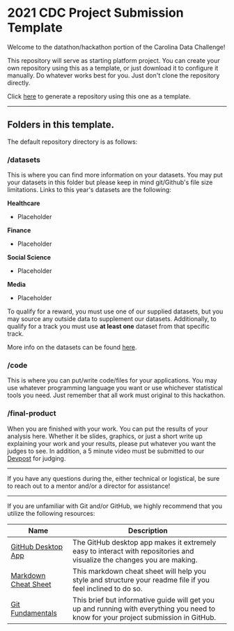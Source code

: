 # 2021 CDC Project Submission Template

Welcome to the datathon/hackathon portion of the Carolina Data Challenge!

This repository will serve as starting platform project. You can create your own repository using this as a template, or just download it to configure it manually. Do whatever works best for you. Just don't clone the repository directly.

Click [here](https://github.com/Carolina-Data-Challenge/project-template-21/generate) to generate a repository using this one as a template.

---

## Folders in this template.
The default repository directory is as follows:

### /datasets
This is where you can find more information on your datasets. You may put your datasets in this folder but please keep in mind git/Github's file size limitations. Links to this year's datasets are the following:

**Healthcare**
- Placeholder

**Finance**
- Placeholder

**Social Science**
- Placeholder

**Media**
- Placeholder

To qualify for a reward, you must use one of our supplied datasets, but you may source any outside data to supplement our datasets. Additionally, to qualify for a track you must use **at least one** dataset from that specific track.

More info on the datasets can be found [here](https://github.com/Carolina-Data-Challenge/project-template-21/tree/main/datasets).

### /code
This is where you can put/write code/files for your applications. You may use whatever programming language you want or use whichever statistical tools you need. Just remember that all work must original to this hackathon.

### /final-product
When you are finished with your work. You can put the results of your analysis here. Whether it be slides, graphics, or just a short write up explaining your work and your results, please put whatever you want the judges to see. In addition, a 5 minute video must be submitted to our [Devpost](https://cdcunc21.devpost.com/) for judging.

---

If you have any questions during the, either technical or logistical, be sure to reach out to a mentor and/or a director for assistance!

---

If you are unfamiliar with Git and/or GitHub, we highly recommend that you utilize the following resources:
 
 | Name | Description |
 |------|-------------|
 | [GitHub Desktop App](https://desktop.github.com/) | The GitHub desktop app makes it extremely easy to interact with repositories and visualize the changes you are making.
 | [Markdown Cheat Sheet](https://guides.github.com/pdfs/markdown-cheatsheet-online.pdf) | This markdown cheat sheet will help you style and structure your readme file if you feel inclined to do so.
 | [Git Fundamentals](https://rogerdudler.github.io/git-guide/) | This brief but informative guide will get you up and running with everything you need to know for your project submission in GitHub.
 
